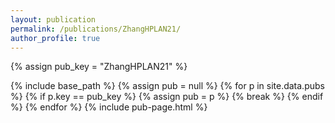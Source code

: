```yaml
---
layout: publication
permalink: /publications/ZhangHPLAN21/
author_profile: true
---
```

{% assign pub_key = "ZhangHPLAN21" %}

{% include base_path %}
{% assign pub = null %}
{% for p in site.data.pubs %}
  {% if p.key == pub_key %}
    {% assign pub = p %}
    {% break %}
  {% endif %}
{% endfor %}
{% include pub-page.html %}
         
